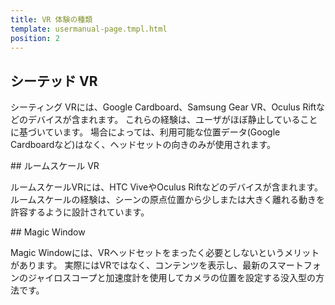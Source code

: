 ```yaml
---
title: VR 体験の種類
template: usermanual-page.tmpl.html
position: 2
---
```


## シーテッド VR

シーティング VRには、Google Cardboard、Samsung Gear VR、Oculus Riftなどのデバイスが含まれます。 これらの経験は、ユーザがほぼ静止していることに基づいています。 場合によっては、利用可能な位置データ(Google Cardboardなど)はなく、ヘッドセットの向きのみが使用されます。

## ルームスケール VR

ルームスケールVRには、HTC ViveやOculus Riftなどのデバイスが含まれます。 ルームスケールの経験は、シーンの原点位置から少しまたは大きく離れる動きを許容するように設計されています。

## Magic Window

Magic Windowには、VRヘッドセットをまったく必要としないというメリットがあります。 実際にはVRではなく、コンテンツを表示し、最新のスマートフォンのジャイロスコープと加速度計を使用してカメラの位置を設定する没入型の方法です。

